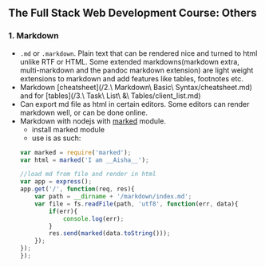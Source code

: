 ## The Full Stack Web Development Course: Others

### 1. Markdown
- `.md` or `.markdown`. Plain text that can be rendered nice and turned to html unlike RTF or HTML. Some extended markdowns(markdown extra, multi-markdown and the pandoc markdown extension) are light weight extensions to markdown and add features like tables, footnotes etc.
- Markdown [cheatsheet](/2.\ Markdown\ Basic\ Syntax/cheatsheet.md) and for [tables](/3.\ Task\ List\ &\ Tables/client_list.md)
- Can export md file as html in certain editors. Some editors can render markdown well, or can be done online.
- Markdown with nodejs with [marked](https://github.com/markedjs/marked) module.
    - install marked module
    - use is as such: 
    ```javascript
    var marked = require('marked'); 
    var html = marked('I am __Aisha__');

    //load md from file and render in html
    var app = express();
    app.get('/', function(req, res){
        var path = __dirname + '/markdown/index.md';
        var file = fs.readFile(path, 'utf8', function(err, data){
            if(err){
                console.log(err);
            }
            res.send(marked(data.toString()));
        });
    });
	});
    ```